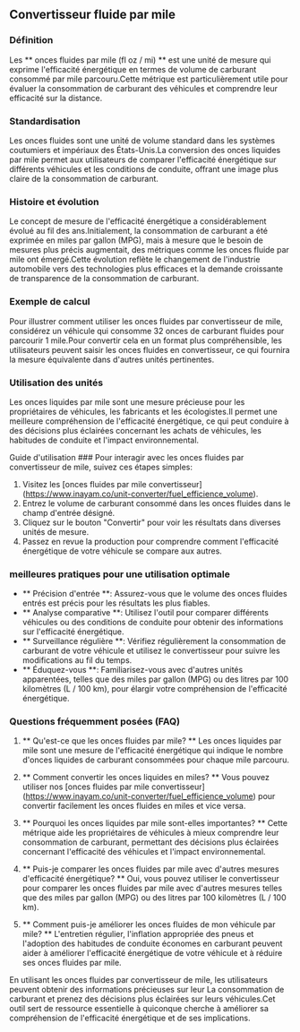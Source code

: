 ## Convertisseur fluide par mile

### Définition
Les ** onces fluides par mile (fl oz / mi) ** est une unité de mesure qui exprime l'efficacité énergétique en termes de volume de carburant consommé par mile parcouru.Cette métrique est particulièrement utile pour évaluer la consommation de carburant des véhicules et comprendre leur efficacité sur la distance.

### Standardisation
Les onces fluides sont une unité de volume standard dans les systèmes coutumiers et impériaux des États-Unis.La conversion des onces liquides par mile permet aux utilisateurs de comparer l'efficacité énergétique sur différents véhicules et les conditions de conduite, offrant une image plus claire de la consommation de carburant.

### Histoire et évolution
Le concept de mesure de l'efficacité énergétique a considérablement évolué au fil des ans.Initialement, la consommation de carburant a été exprimée en miles par gallon (MPG), mais à mesure que le besoin de mesures plus précis augmentait, des métriques comme les onces fluide par mile ont émergé.Cette évolution reflète le changement de l'industrie automobile vers des technologies plus efficaces et la demande croissante de transparence de la consommation de carburant.

### Exemple de calcul
Pour illustrer comment utiliser les onces fluides par convertisseur de mile, considérez un véhicule qui consomme 32 onces de carburant fluides pour parcourir 1 mile.Pour convertir cela en un format plus compréhensible, les utilisateurs peuvent saisir les onces fluides en convertisseur, ce qui fournira la mesure équivalente dans d'autres unités pertinentes.

### Utilisation des unités
Les onces liquides par mile sont une mesure précieuse pour les propriétaires de véhicules, les fabricants et les écologistes.Il permet une meilleure compréhension de l'efficacité énergétique, ce qui peut conduire à des décisions plus éclairées concernant les achats de véhicules, les habitudes de conduite et l'impact environnemental.

Guide d'utilisation ###
Pour interagir avec les onces fluides par convertisseur de mile, suivez ces étapes simples:
1. Visitez les [onces fluides par mile convertisseur] (https://www.inayam.co/unit-converter/fuel_efficience_volume).
2. Entrez le volume de carburant consommé dans les onces fluides dans le champ d'entrée désigné.
3. Cliquez sur le bouton "Convertir" pour voir les résultats dans diverses unités de mesure.
4. Passez en revue la production pour comprendre comment l'efficacité énergétique de votre véhicule se compare aux autres.

### meilleures pratiques pour une utilisation optimale
- ** Précision d'entrée **: Assurez-vous que le volume des onces fluides entrés est précis pour les résultats les plus fiables.
- ** Analyse comparative **: Utilisez l'outil pour comparer différents véhicules ou des conditions de conduite pour obtenir des informations sur l'efficacité énergétique.
- ** Surveillance régulière **: Vérifiez régulièrement la consommation de carburant de votre véhicule et utilisez le convertisseur pour suivre les modifications au fil du temps.
- ** Éduquez-vous **: Familiarisez-vous avec d'autres unités apparentées, telles que des miles par gallon (MPG) ou des litres par 100 kilomètres (L / 100 km), pour élargir votre compréhension de l'efficacité énergétique.

### Questions fréquemment posées (FAQ)

1. ** Qu'est-ce que les onces fluides par mile? **
Les onces liquides par mile sont une mesure de l'efficacité énergétique qui indique le nombre d'onces liquides de carburant consommées pour chaque mile parcouru.

2. ** Comment convertir les onces liquides en miles? **
Vous pouvez utiliser nos [onces fluides par mile convertisseur] (https://www.inayam.co/unit-converter/fuel_efficience_volume) pour convertir facilement les onces fluides en miles et vice versa.

3. ** Pourquoi les onces liquides par mile sont-elles importantes? **
Cette métrique aide les propriétaires de véhicules à mieux comprendre leur consommation de carburant, permettant des décisions plus éclairées concernant l'efficacité des véhicules et l'impact environnemental.

4. ** Puis-je comparer les onces fluides par mile avec d'autres mesures d'efficacité énergétique? **
Oui, vous pouvez utiliser le convertisseur pour comparer les onces fluides par mile avec d'autres mesures telles que des miles par gallon (MPG) ou des litres par 100 kilomètres (L / 100 km).

5. ** Comment puis-je améliorer les onces fluides de mon véhicule par mile? **
L'entretien régulier, l'inflation appropriée des pneus et l'adoption des habitudes de conduite économes en carburant peuvent aider à améliorer l'efficacité énergétique de votre véhicule et à réduire ses onces fluides par mile.

En utilisant les onces fluides par convertisseur de mile, les utilisateurs peuvent obtenir des informations précieuses sur leur La consommation de carburant et prenez des décisions plus éclairées sur leurs véhicules.Cet outil sert de ressource essentielle à quiconque cherche à améliorer sa compréhension de l'efficacité énergétique et de ses implications.